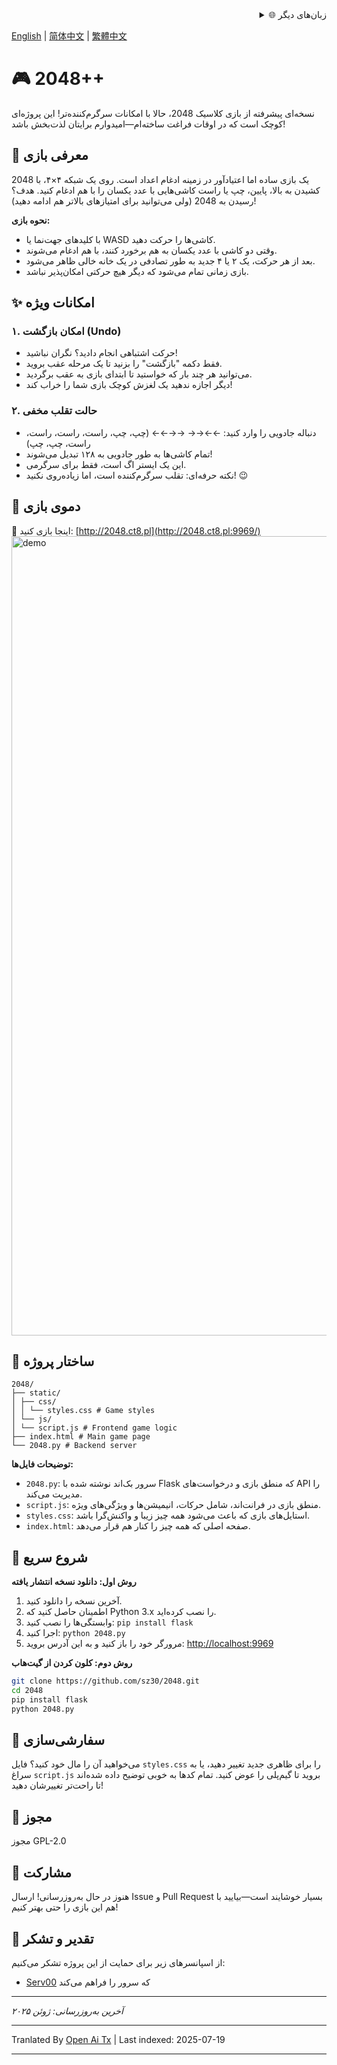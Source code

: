 <div align="right">
  <details>
    <summary >🌐 زبان‌های دیگر</summary>
    <div>
      <div align="center">
        <a href="https://openaitx.github.io/view.html?user=sz30&project=2048-magic&lang=ja">日本語</a>
        | <a href="https://openaitx.github.io/view.html?user=sz30&project=2048-magic&lang=ko">한국어</a>
        | <a href="https://openaitx.github.io/view.html?user=sz30&project=2048-magic&lang=hi">हिन्दी</a>
        | <a href="https://openaitx.github.io/view.html?user=sz30&project=2048-magic&lang=th">ไทย</a>
        | <a href="https://openaitx.github.io/view.html?user=sz30&project=2048-magic&lang=fr">Français</a>
        | <a href="https://openaitx.github.io/view.html?user=sz30&project=2048-magic&lang=de">Deutsch</a>
        | <a href="https://openaitx.github.io/view.html?user=sz30&project=2048-magic&lang=es">Español</a>
        | <a href="https://openaitx.github.io/view.html?user=sz30&project=2048-magic&lang=it">Itapano</a>
        | <a href="https://openaitx.github.io/view.html?user=sz30&project=2048-magic&lang=ru">Русский</a>
        | <a href="https://openaitx.github.io/view.html?user=sz30&project=2048-magic&lang=pt">Português</a>
        | <a href="https://openaitx.github.io/view.html?user=sz30&project=2048-magic&lang=nl">Nederlands</a>
        | <a href="https://openaitx.github.io/view.html?user=sz30&project=2048-magic&lang=pl">Polski</a>
        | <a href="https://openaitx.github.io/view.html?user=sz30&project=2048-magic&lang=ar">العربية</a>
        | <a href="https://openaitx.github.io/view.html?user=sz30&project=2048-magic&lang=fa">فارسی</a>
        | <a href="https://openaitx.github.io/view.html?user=sz30&project=2048-magic&lang=tr">Türkçe</a>
        | <a href="https://openaitx.github.io/view.html?user=sz30&project=2048-magic&lang=vi">Tiếng Việt</a>
        | <a href="https://openaitx.github.io/view.html?user=sz30&project=2048-magic&lang=id">Bahasa Indonesia</a>
      </div>
    </div>
  </details>
</div>


[English](https://raw.githubusercontent.com/sz30/2048-magic/main/README.md) | [简体中文](https://raw.githubusercontent.com/sz30/2048-magic/main/README.zh-CN.md) | [繁體中文](https://raw.githubusercontent.com/sz30/2048-magic/main/README.zh-TW.md)

# 🎮 2048++

نسخه‌ای پیشرفته از بازی کلاسیک 2048، حالا با امکانات سرگرم‌کننده‌تر! این پروژه‌ای کوچک است که در اوقات فراغت ساخته‌ام—امیدوارم برایتان لذت‌بخش باشد!

## 🎯 معرفی بازی

2048 یک بازی ساده اما اعتیادآور در زمینه ادغام اعداد است. روی یک شبکه ۴×۴، با کشیدن به بالا، پایین، چپ یا راست کاشی‌هایی با عدد یکسان را با هم ادغام کنید. هدف؟ رسیدن به 2048 (ولی می‌توانید برای امتیازهای بالاتر هم ادامه دهید)!

**نحوه بازی:**
- با کلیدهای جهت‌نما یا WASD کاشی‌ها را حرکت دهید.
- وقتی دو کاشی با عدد یکسان به هم برخورد کنند، با هم ادغام می‌شوند.
- بعد از هر حرکت، یک ۲ یا ۴ جدید به طور تصادفی در یک خانه خالی ظاهر می‌شود.
- بازی زمانی تمام می‌شود که دیگر هیچ حرکتی امکان‌پذیر نباشد.

## ✨ امکانات ویژه

### ۱. امکان بازگشت (Undo)
- حرکت اشتباهی انجام دادید؟ نگران نباشید!
- فقط دکمه "بازگشت" را بزنید تا یک مرحله عقب بروید.
- می‌توانید هر چند بار که خواستید تا ابتدای بازی به عقب برگردید.
- دیگر اجازه ندهید یک لغزش کوچک بازی شما را خراب کند!

### ۲. حالت تقلب مخفی
- دنباله جادویی را وارد کنید: ←←→→ →→←← (چپ، چپ، راست، راست، راست، راست، چپ، چپ)
- تمام کاشی‌ها به طور جادویی به ۱۲۸ تبدیل می‌شوند!
- این یک ایستر اگ است، فقط برای سرگرمی.
- نکته حرفه‌ای: تقلب سرگرم‌کننده است، اما زیاده‌روی نکنید! 😉

## 🎯 دموی بازی

🎯 اینجا بازی کنید: [http://2048.ct8.pl](http://2048.ct8.pl:9969/)
<img width="1279" alt="demo" src="https://github.com/user-attachments/assets/0df2c956-b6d9-4371-a916-f6ac3ae642be" />



## 📁 ساختار پروژه
```
2048/
├── static/
│ ├── css/
│ │ └── styles.css # Game styles
│ └── js/
│ └── script.js # Frontend game logic
├── index.html # Main game page
└── 2048.py # Backend server
```
**توضیحات فایل‌ها:**
- `2048.py`: سرور بک‌اند نوشته شده با Flask که منطق بازی و درخواست‌های API را مدیریت می‌کند.
- `script.js`: منطق بازی در فرانت‌اند، شامل حرکات، انیمیشن‌ها و ویژگی‌های ویژه.
- `styles.css`: استایل‌های بازی که باعث می‌شود همه چیز زیبا و واکنش‌گرا باشد.
- `index.html`: صفحه اصلی که همه چیز را کنار هم قرار می‌دهد.

## 🚀 شروع سریع

**روش اول: دانلود نسخه انتشار یافته**
1. آخرین نسخه را دانلود کنید.
2. اطمینان حاصل کنید که Python 3.x را نصب کرده‌اید.
3. وابستگی‌ها را نصب کنید: `pip install flask`
4. اجرا کنید: `python 2048.py`
5. مرورگر خود را باز کنید و به این آدرس بروید: [http://localhost:9969](http://localhost:9969)

**روش دوم: کلون کردن از گیت‌هاب**
```bash
git clone https://github.com/sz30/2048.git
cd 2048
pip install flask
python 2048.py
```
## 🎨 سفارشی‌سازی

می‌خواهید آن را مال خود کنید؟ فایل `styles.css` را برای ظاهری جدید تغییر دهید، یا به سراغ `script.js` بروید تا گیم‌پلی را عوض کنید. تمام کدها به خوبی توضیح داده شده‌اند تا راحت‌تر تغییرشان دهید!

## 📝 مجوز

مجوز GPL-2.0

## 🤝 مشارکت

هنوز در حال به‌روزرسانی! ارسال Issue و Pull Request بسیار خوشایند است—بیایید با هم این بازی را حتی بهتر کنیم!


## 🙏 تقدیر و تشکر

از اسپانسرهای زیر برای حمایت از این پروژه تشکر می‌کنیم:
- [Serv00](https://www.serv00.com/) که سرور را فراهم می‌کند

---
_آخرین به‌روزرسانی: ژوئن ۲۰۲۵_



---

Tranlated By [Open Ai Tx](https://github.com/OpenAiTx/OpenAiTx) | Last indexed: 2025-07-19

---